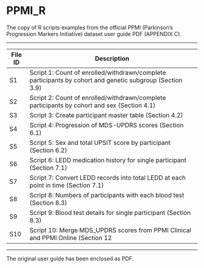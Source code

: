 # PPMI_R
The copy of R scripts examples from the official PPMI (Parkinson’s Progression Markers Initiative) dataset user guide PDF (APPENDIX C).
___

|File ID| Description |
|----|----|
|S1|Script 1: Count of enrolled/withdrawn/complete participants by cohort and genetic subgroup (Section 3.9)|
|S2|Script 2: Count of enrolled/withdrawn/complete participants by cohort and sex (Section 4.1)|
|S3|Script 3: Create participant master table (Section 4.2)|
|S4|Script 4: Progression of MDS-UPDRS scores (Section 6.1) |
|S5|Script 5: Sex and total UPSIT score by participant (Section 6.2)|
|S6|Script 6: LEDD medication history for single participant (Section 7.1) |
|S7|Script 7: Convert LEDD records into total LEDD at each point in time (Section 7.1)|
|S8|Script 8: Numbers of participants with each blood test (Section 8.3) |
|S9|Script 9: Blood test details for single participant (Section 8.3) |
|S10|Script 10: Merge MDS_UPDRS scores from PPMI Clinical and PPMI Online (Section 12|

____
The original user guide has been enclosed as PDF.
